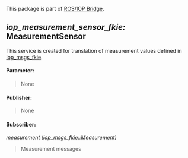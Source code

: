 This package is part of [ROS/IOP Bridge](https://github.com/fkie/iop_core/blob/master/README.md).


## _iop_measurement_sensor_fkie:_ MeasurementSensor

This service is created for translation of measurement values defined in [iop_msgs_fkie](https://github.com/fkie/iop_core/tree/master/iop_msgs_fkie).

#### Parameter:

> None


#### Publisher:

> None

#### Subscriber:

_measurement (iop_msgs_fkie::Measurement)_

> Measurement messages

